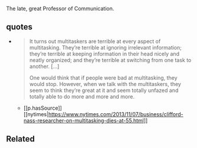 


The late, great Professor of Communication.

## quotes

- > It turns out multitaskers are terrible at every aspect of multitasking. They’re terrible at ignoring irrelevant information; they’re terrible at keeping information in their head nicely and neatly organized; and they’re terrible at switching from one task to another. [...]
  >
  > One would think that if people were bad at multitasking, they would stop. However, when we talk with the multitaskers, they seem to think they’re great at it and seem totally unfazed and totally able to do more and more and more.
  - [[p.hasSource]] [[nytimes|https://www.nytimes.com/2013/11/07/business/clifford-nass-researcher-on-multitasking-dies-at-55.html]]

## Related
